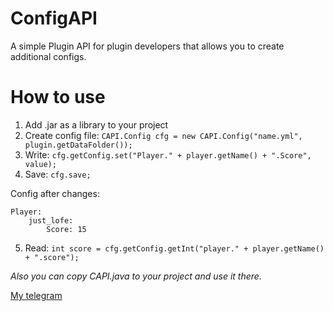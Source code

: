 # ConfigAPI
A simple Plugin API for plugin developers that allows you to create additional configs.

# How to use
1. Add .jar as a library to your project
2. Create config file: ```CAPI.Config cfg = new CAPI.Config("name.yml", plugin.getDataFolder());```
3. Write: ```cfg.getConfig.set("Player." + player.getName() + ".Score", value);```
4. Save: ```cfg.save;```

Config after changes:
```
Player:
    just_lofe:
        Score: 15
```
5. Read: ```int score = cfg.getConfig.getInt("player." + player.getName() + ".score");```

*Also you can copy CAPI.java to your project and use it there.*

[My telegram](https://t.me/just_lofe)
